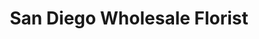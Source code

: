 ---
title: "San Diego Wholesale Florist"
url: /carlsbad/san-diego-wholesale-florist/
shop: Großhandel
---